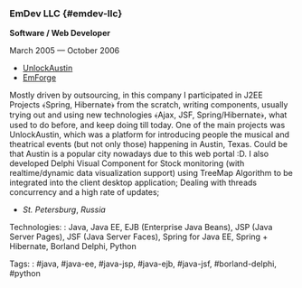 ### EmDev LLC {#emdev-llc}

**Software / Web Developer**

March 2005 — October 2006

- [UnlockAustin](https://unlockaustin.com)
- [EmForge](https://emforge.org)

Mostly driven by outsourcing, in this company I participated in J2EE Projects ﴾Spring, Hibernate﴿ from the scratch, writing components, usually trying out and using new technologies
﴾Ajax, JSF, Spring/Hibernate﴿, what used to do before, and keep doing till today. One of the main projects was UnlockAustin, which was a platform for introducing people the musical and theatrical events (but not only those) happening in Austin, Texas.
Could be that Austin is a popular city nowadays due to this web portal :D.
I also developed Delphi Visual Component for Stock monitoring (with realtime/dynamic data visualization support) using TreeMap Algorithm to be integrated into the client desktop application;
Dealing with threads concurrency and a high rate of updates;

- *St. Petersburg*, *Russia*

Technologies:
:  Java, Java EE, EJB (Enterprise Java Beans), JSP (Java Server Pages), JSF (Java Server Faces), Spring for Java EE, Spring + Hibernate, Borland Delphi, Python

Tags:
:  #java, #java-ee, #java-jsp, #java-ejb, #java-jsf, #borland-delphi, #python
